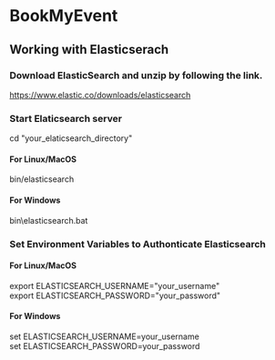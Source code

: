 # BookMyEvent

## Working with Elasticserach

### Download ElasticSearch and unzip by following the link.
https://www.elastic.co/downloads/elasticsearch

### Start Elaticsearch server
cd "your_elaticsearch_directory"

#### For Linux/MacOS
bin/elasticsearch 

#### For Windows
bin\elasticsearch.bat 

### Set Environment Variables to Authonticate Elasticsearch

#### For Linux/MacOS
export ELASTICSEARCH_USERNAME="your_username"<br>
export ELASTICSEARCH_PASSWORD="your_password"

#### For Windows
set ELASTICSEARCH_USERNAME=your_username<br>
set ELASTICSEARCH_PASSWORD=your_password
